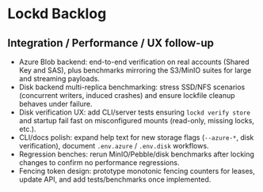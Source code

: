 # Lockd Backlog

## Integration / Performance / UX follow-up

- Azure Blob backend: end-to-end verification on real accounts (Shared Key and SAS), plus benchmarks mirroring the S3/MinIO suites for large and streaming payloads.
- Disk backend multi-replica benchmarking: stress SSD/NFS scenarios (concurrent writers, induced crashes) and ensure lockfile cleanup behaves under failure.
- Disk verification UX: add CLI/server tests ensuring `lockd verify store` and startup fail fast on misconfigured mounts (read-only, missing locks, etc.).
- CLI/docs polish: expand help text for new storage flags (`--azure-*`, disk verification), document `.env.azure` / `.env.disk` workflows.
- Regression benches: rerun MinIO/Pebble/disk benchmarks after locking changes to confirm no performance regressions.
- Fencing token design: prototype monotonic fencing counters for leases, update API, and add tests/benchmarks once implemented.

